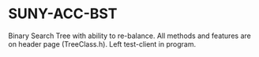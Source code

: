 # SUNY-ACC-BST
Binary Search Tree with ability to re-balance.
All methods and features are on header page (TreeClass.h).
Left test-client in program.
